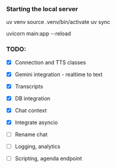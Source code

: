 ### Starting the local server

uv venv
source .venv/bin/activate
uv sync

uvicorn main:app --reload

### TODO:

- [x] Connection and TTS classes
- [x] Gemini integration - realtime to text
- [x] Transcripts
- [x] DB integration
- [x] Chat context
- [x] Integrate asyncio
- [ ] Rename chat
- [ ] Logging, analytics


- [ ] Scripting, agenda endpoint